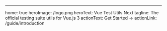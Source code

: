 ---
home: true
heroImage: /logo.png
heroText: Vue Test Utils Next
tagline: The official testing suite utils for Vue.js 3
actionText: Get Started →
actionLink: /guide/introduction
